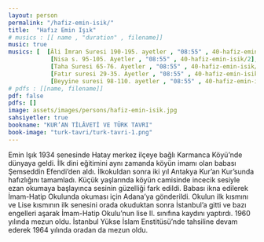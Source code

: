 ```yaml
---
layout: person
permalink: "/hafiz-emin-isik/"
title:  "Hafız Emin Işık"
# musics : [[ name , "duration" , filename]]
music: true
musics: [  [Âli İmran Suresi 190-195. ayetler , "08:55" , 40-hafiz-emin-isik/1],
            [Nisa s. 95-105. Ayetler , "08:55" , 40-hafiz-emin-isik/2],
            [Taha Suresi 65-76. Ayetler , "08:55" , 40-hafiz-emin-isik/3],
            [Fatır suresi 29-35. Ayetler , "08:55" , 40-hafiz-emin-isik/4],
            [Beyyine suresi 98-110. ayetler , "08:55" , 40-hafiz-emin-isik/5]]
# pdfs : [[name, filename]]
pdf: false
pdfs: []
image: assets/images/persons/hafiz-emin-isik.jpg
sahsiyetler: true
bookname: "KUR’AN TİLÂVETİ VE TÜRK TAVRI"
book-image: "turk-tavri/turk-tavri-1.png"
---
```


Emin Işık 1934 senesinde Hatay merkez ilçeye bağlı Karmanca Köyü’nde dünyaya geldi. İlk dini eğitimini aynı zamanda köyün imamı olan babası Şemseddin Efendi’den aldı. İlkokuldan sonra iki yıl Antakya Kur’an Kur’sunda hafızlığını tamamladı. Küçük yaşlarında köyün camisinde incecik sesiyle ezan okumaya başlayınca sesinin güzelliği fark edildi. 
Babası ikna edilerek İmam-Hatip Okulunda okuması için Adana’ya gönderildi. Okulun ilk kısmını ve Lise kısmının ilk senesini orada okuduktan sonra İstanbul’a gitti ve bazı engelleri aşarak İmam-Hatip Okulu’nun lise II. sınıfına kaydını yaptırdı. 1960 yılında mezun oldu. İstanbul Yükse İslam Enstitüsü’nde tahsiline devam ederek 1964 yılında oradan da mezun oldu.